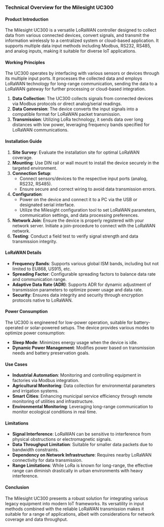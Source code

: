 ### Technical Overview for the Milesight UC300

#### Product Introduction
The Milesight UC300 is a versatile LoRaWAN controller designed to collect data from various connected devices, convert signals, and transmit the information wirelessly to a centralized system or cloud-based application. It supports multiple data input methods including Modbus, RS232, RS485, and analog inputs, making it suitable for diverse IoT applications.

#### Working Principles
The UC300 operates by interfacing with various sensors or devices through its multiple input ports. It processes the collected data and employs LoRaWAN technology for long-range communication, sending the data to a LoRaWAN gateway for further processing or cloud-based integration.

1. **Data Collection**: The UC300 collects signals from connected devices via Modbus protocols or direct analog/serial readings.
2. **Data Conversion**: The device converts the input signals into a compatible format for LoRaWAN packet transmission.
3. **Transmission**: Utilizing LoRa technology, it sends data over long distances with low power, leveraging frequency bands specified for LoRaWAN communications.

#### Installation Guide
1. **Site Survey**: Evaluate the installation site for optimal LoRaWAN coverage.
2. **Mounting**: Use DIN rail or wall mount to install the device securely in the targeted environment.
3. **Connection Setup**:
   - Connect sensors/devices to the respective input ports (analog, RS232, RS485).
   - Ensure secure and correct wiring to avoid data transmission errors.
4. **Configuration**:
   - Power on the device and connect it to a PC via the USB or designated serial interface.
   - Utilize the Milesight configuration tool to set LoRaWAN parameters, communication settings, and data processing preferences.
5. **Network Join**: Ensure the device is properly registered with your network server. Initiate a join-procedure to connect with the LoRaWAN network.
6. **Testing**: Conduct a field test to verify signal strength and data transmission integrity.

#### LoRaWAN Details
- **Frequency Bands**: Supports various global ISM bands, including but not limited to EU868, US915, etc.
- **Spreading Factor**: Configurable spreading factors to balance data rate and communication range.
- **Adaptive Data Rate (ADR)**: Supports ADR for dynamic adjustment of transmission parameters to optimize power usage and data rate.
- **Security**: Ensures data integrity and security through encryption protocols native to LoRaWAN.

#### Power Consumption
The UC300 is engineered for low-power operation, suitable for battery-operated or solar-powered setups. The device provides various modes to optimize power consumption:
- **Sleep Mode**: Minimizes energy usage when the device is idle.
- **Dynamic Power Management**: Modifies power based on transmission needs and battery preservation goals.

#### Use Cases
- **Industrial Automation**: Monitoring and controlling equipment in factories via Modbus integration.
- **Agricultural Monitoring**: Data collection for environmental parameters and irrigation systems.
- **Smart Cities**: Enhancing municipal service efficiency through remote monitoring of utilities and infrastructure.
- **Environmental Monitoring**: Leveraging long-range communication to monitor ecological conditions in real time.

#### Limitations
- **Signal Interference**: LoRaWAN can be sensitive to interference from physical obstructions or electromagnetic signals.
- **Data Throughput Limitation**: Suitable for smaller data packets due to bandwidth constraints.
- **Dependency on Network Infrastructure**: Requires nearby LoRaWAN connectivity for data transmission.
- **Range Limitations**: While LoRa is known for long-range, the effective range can diminish drastically in urban environments with heavy interference.

#### Conclusion
The Milesight UC300 presents a robust solution for integrating various legacy equipment into modern IoT frameworks. Its versatility in input methods combined with the reliable LoRaWAN transmission makes it suitable for a range of applications, albeit with considerations for network coverage and data throughput.